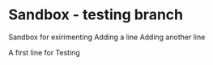 # Sandbox - testing branch
Sandbox for exirimenting
Adding a line
Adding another line


A first line for Testing




